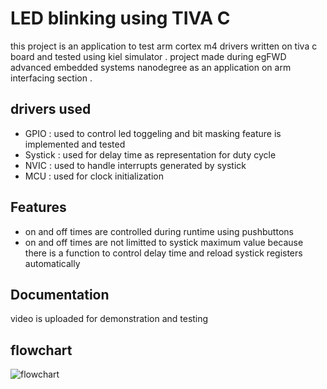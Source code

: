
# LED blinking using TIVA C

this project is an application to test arm cortex m4 drivers written on tiva c board and tested using kiel simulator .
project made during egFWD advanced embedded systems nanodegree as an application on arm interfacing section .

## drivers used

 - GPIO  : used to control led toggeling and bit masking feature is implemented and tested 
 - Systick : used for delay time as representation for duty cycle  
 - NVIC : used to handle interrupts generated by systick
 - MCU : used for clock initialization 


## Features

- on and off times are controlled during runtime using pushbuttons
- on and off times are not limitted to systick maximum value because there is a function to control delay time and reload systick registers automatically 


## Documentation

video is uploaded for demonstration and testing



## flowchart

![flowchart](https://ibb.co/CM3nZpz)

